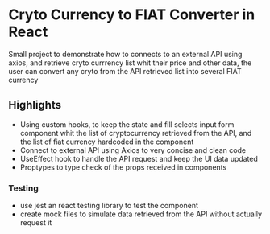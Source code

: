 # Cryto Currency to FIAT Converter in React

Small project to demonstrate how to connects to an external API using axios, and retrieve cryto currrency list whit their price and other data, the user can convert any cryto from the API retrieved list into several FIAT currency

## Highlights

- Using custom hooks, to keep the state and fill selects input form component whit the list of cryptocurrency retrieved from the API, and the list of fiat currency hardcoded in the component
- Connect to external API using Axios to very concise and clean code
- UseEffect hook to handle the API request and keep the UI data updated
- Proptypes to type check of the props received in components

### Testing

- use jest an react testing library to test the component
- create mock files to simulate data retrieved from the API without actually request it
